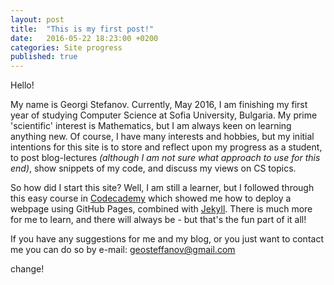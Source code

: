 ```yaml
---
layout: post
title:  "This is my first post!"
date:   2016-05-22 18:23:00 +0200
categories: Site progress
published: true
---
```

Hello!

My name is Georgi Stefanov. Currently, May 2016, I am finishing my first year of studying Computer Science at Sofia
University, Bulgaria. My prime 'scientific' interest is Mathematics, but I am always keen on learning anything new.
Of course, I have many interests and hobbies, but my initial
intentions for this site is to store and reflect upon my progress as a student, to post blog-lectures _(although I am not sure what approach to use for this end)_, show snippets of my code, and discuss my views on CS topics.

So how did I start this site? Well, I am still a learner, but I followed through this easy course in [Codecademy][codecademy-webdeployment] which showed me how to deploy a webpage using GitHub Pages, combined with [Jekyll][jekyll-site]. There is much more for me to learn, and there will always be - but that's the fun part of it all!



If you have any suggestions for me and my blog, or you just want to contact me you can do so by e-mail: geosteffanov@gmail.com


[codecademy-webdeployment]: https://www.codecademy.com/en/courses/deploy-a-website
[jekyll-site]:   http://jekyllrb.com/
change!